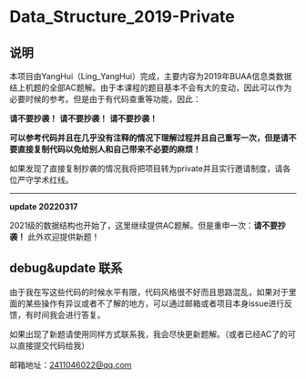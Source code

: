 # Data_Structure_2019-Private

## 说明

本项目由YangHui（Ling_YangHui）完成，主要内容为2019年BUAA信息类数据结上机题的全部AC题解。由于本课程的题目基本不会有大的变动，因此可以作为必要时候的参考。但是由于有代码查重等功能，因此：

**请不要抄袭！** **请不要抄袭！** **请不要抄袭！**

**可以参考代码并且在几乎没有注释的情况下理解过程并且自己重写一次，但是请不要直接复制代码以免给别人和自己带来不必要的麻烦！**

如果发现了直接复制抄袭的情况我将把项目转为private并且实行邀请制度，请各位严守学术红线。

****
**update 20220317**

2021级的数据结构也开始了，这里继续提供AC题解。但是重申一次：**请不要抄袭！** 此外欢迎提供新题！

## debug&update 联系

由于我在写这些代码的时候水平有限，代码风格很不好而且思路混乱，如果对于里面的某些操作有异议或者不了解的地方，可以通过邮箱或者项目本身issue进行反馈，有时间我会进行答复。

如果出现了新题请使用同样方式联系我，我会尽快更新题解。（或者已经AC了的可以直接提交代码给我）

邮箱地址：2411046022@qq.com

